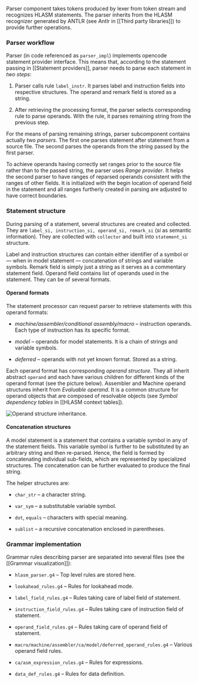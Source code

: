 Parser component takes tokens produced by lexer from token stream and recognizes HLASM statements. The parser inherits from the HLASM recognizer generated by ANTLR (see Antlr in [[Third party libraries]]) to provide further operations.

### Parser workflow

Parser (in code referenced as `parser_impl`) implements opencode statement provider interface. This means that, according to the statement passing in [[Statement providers]], parser needs to parse each statement in *two steps*:

1.  Parser calls rule `label_instr`. It parses label and instruction fields into respective structures. The operand and remark field is stored as a string.

2.  After retrieving the processing format, the parser selects corresponding rule to parse operands. With the rule, it parses remaining string from the previous step.

For the means of parsing remaining strings, parser subcomponent contains actually *two parsers*. The first one parses statement after statement from a source file. The second parses the operands from the string passed by the first parser.

To achieve operands having correctly set ranges prior to the source file rather than to the passed string, the parser uses *Range provider*. It helps the second parser to have ranges of reparsed operands consistent with the ranges of other fields. It is initialized with the begin location of operand field in the statement and all ranges furtherly created in parsing are adjusted to have correct boundaries.

### Statement structure

During parsing of a statement, several structures are created and collected. They are `label_si, instruction_si, operand_si, remark_si` (*si* as semantic information). They are collected with `collector` and built into `statement_si` structure.

Label and instruction structures can contain either identifier of a symbol or — when in model statement — concatenation of strings and variable symbols. Remark field is simply just a string as it serves as a commentary statement field. Operand field contains list of operands used in the statement. They can be of several formats.

#### Operand formats

The statement processor can request parser to retrieve statements with this operand formats:

-   *machine/assembler/conditional assembly/macro* – instruction operands. Each type of instruction has its specific format.

-   *model* – operands for model statements. It is a chain of strings and variable symbols.

-   *deferred* – operands with not yet known format. Stored as a string.

Each operand format has corresponding *operand structure*. They all inherit abstract `operand` and each have various children for different kinds of the operand format (see the picture below). Assembler and Machine operand structures inherit from *Evaluable operand*. It is a common structure for operand objects that are composed of resolvable objects (see *Symbol dependency tables* in [[HLASM context tables]).

<img src="img/operand_arch.svg" alt="Operand structure inheritance." />

#### Concatenation structures

A model statement is a statement that contains a variable symbol in any of the statement fields. This variable symbol is further to be substituted by an arbitrary string and then re-parsed. Hence, the field is formed by concatenating individual sub-fields, which are represented by specialized structures. The concatenation can be further evaluated to produce the final string.

The helper structures are:

-   `char_str` – a character string.

-   `var_sym` – a substitutable variable symbol.

-   `dot`, `equals` – characters with special meaning.

-   `sublist` – a recursive concatenation enclosed in parentheses.

### Grammar implementation

Grammar rules describing parser are separated into several files (see the [[Grammar visualization]]):

-   `hlasm_parser.g4` – Top level rules are stored here.

-   `lookahead_rules.g4` – Rules for lookahead mode.

-   `label_field_rules.g4` – Rules taking care of label field of statement.

-   `instruction_field_rules.g4` – Rules taking care of instruction field of statement.

-   `operand_field_rules.g4` – Rules taking care of operand field of statement.

-   `macro/machine/assembler/ca/model/deferred_operand_rules.g4` – Various operand field rules.

-   `ca/asm_expression_rules.g4` – Rules for expressions.

-   `data_def_rules.g4` – Rules for data definition.
